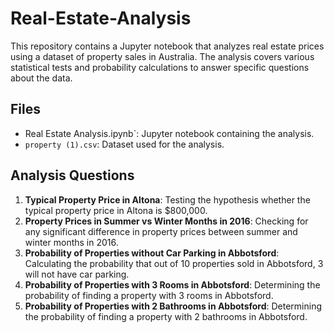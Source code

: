 # Real-Estate-Analysis

This repository contains a Jupyter notebook that analyzes real estate prices using a dataset of property sales in Australia. The analysis covers various statistical tests and probability calculations to answer specific questions about the data.

## Files

- Real Estate Analysis.ipynb`: Jupyter notebook containing the analysis.
- `property (1).csv`: Dataset used for the analysis.

## Analysis Questions

1. **Typical Property Price in Altona**: Testing the hypothesis whether the typical property price in Altona is $800,000.
2. **Property Prices in Summer vs Winter Months in 2016**: Checking for any significant difference in property prices between summer and winter months in 2016.
3. **Probability of Properties without Car Parking in Abbotsford**: Calculating the probability that out of 10 properties sold in Abbotsford, 3 will not have car parking.
4. **Probability of Properties with 3 Rooms in Abbotsford**: Determining the probability of finding a property with 3 rooms in Abbotsford.
5. **Probability of Properties with 2 Bathrooms in Abbotsford**: Determining the probability of finding a property with 2 bathrooms in Abbotsford.
